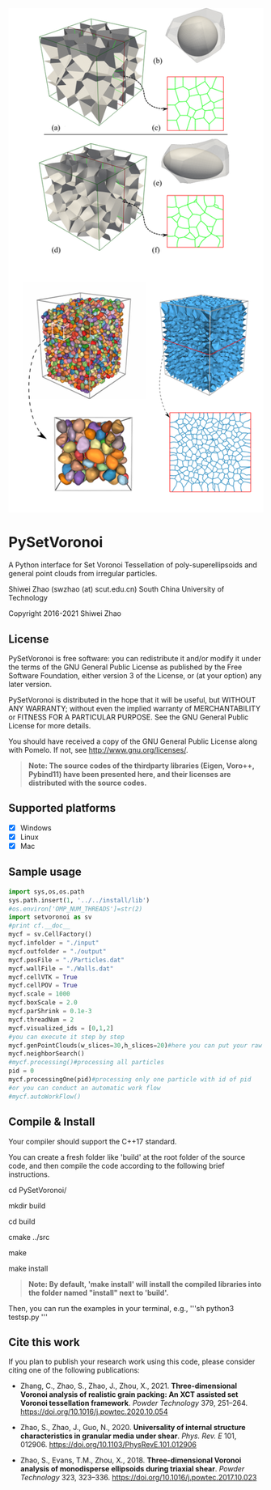 ![](./doc/cover.png)
# PySetVoronoi
A Python interface for Set Voronoi Tessellation of poly-superellipsoids and general point clouds from irregular particles.

Shiwei Zhao (swzhao (at) scut.edu.cn)
South China University of Technology

Copyright 2016-2021 Shiwei Zhao

## License

PySetVoronoi is free software: you can redistribute it and/or modify
it under the terms of the GNU General Public License as published by
the Free Software Foundation, either version 3 of the License, or
(at your option) any later version.

PySetVoronoi is distributed in the hope that it will be useful,
but WITHOUT ANY WARRANTY; without even the implied warranty of
MERCHANTABILITY or FITNESS FOR A PARTICULAR PURPOSE.  See the
GNU General Public License for more details.

You should have received a copy of the GNU General Public License
along with Pomelo.  If not, see <http://www.gnu.org/licenses/>.

> **Note: The source codes of the thirdparty libraries (Eigen, Voro++, Pybind11) have been presented here, and their licenses are distributed with the source codes.**

## Supported platforms

- [x] Windows
- [x] Linux
- [x] Mac

## Sample usage

```py
import sys,os,os.path
sys.path.insert(1, '../../install/lib')
#os.environ['OMP_NUM_THREADS']=str(2)
import setvoronoi as sv
#print cf.__doc__
mycf = sv.CellFactory()
mycf.infolder = "./input"
mycf.outfolder = "./output"
mycf.posFile = "./Particles.dat"
mycf.wallFile = "./Walls.dat"
mycf.cellVTK = True
mycf.cellPOV = True
mycf.scale = 1000
mycf.boxScale = 2.0
mycf.parShrink = 0.1e-3
mycf.threadNum = 2
mycf.visualized_ids = [0,1,2]
#you can execute it step by step
mycf.genPointClouds(w_slices=30,h_slices=20)#here you can put your raw data
mycf.neighborSearch()
#mycf.processing()#processing all particles
pid = 0
mycf.processingOne(pid)#processing only one particle with id of pid
#or you can conduct an automatic work flow
#mycf.autoWorkFlow()
```

## Compile & Install

Your compiler should support the C++17 standard.

You can create a fresh folder like 'build' at the root folder of the source
 code, and then compile the code according to the following brief instructions.

cd PySetVoronoi/

mkdir build

cd build

cmake ../src

make

make install

> **Note: By default, 'make install' will install the compiled libraries into the folder named "install" next to 'build'.**

Then, you can run the examples in your terminal, e.g.,
'''sh
python3 testsp.py
'''

## Cite this work

If you plan to publish your research work using this code, please consider citing one of the following publications:

- Zhang, C., Zhao, S., Zhao, J., Zhou, X., 2021. **Three-dimensional Voronoi analysis of realistic grain packing: An XCT assisted set Voronoi tessellation framework**. _Powder Technology_ 379, 251–264. https://doi.org/10.1016/j.powtec.2020.10.054

- Zhao, S., Zhao, J., Guo, N., 2020. **Universality of internal structure characteristics in granular media under shear**. _Phys. Rev. E_ 101, 012906. https://doi.org/10.1103/PhysRevE.101.012906

- Zhao, S., Evans, T.M., Zhou, X., 2018. **Three-dimensional Voronoi analysis of monodisperse ellipsoids during triaxial shear**. _Powder Technology_ 323, 323–336. https://doi.org/10.1016/j.powtec.2017.10.023
